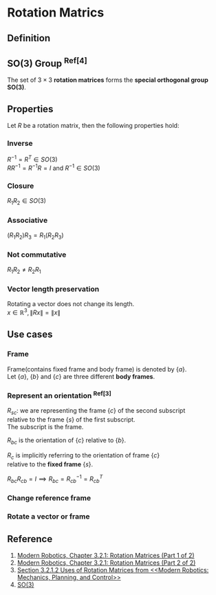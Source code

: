 # Rotation Matrics

## Definition


## SO(3) Group <sup>Ref[4]</sup>
The set of $`3 × 3`$ **rotation matrices** forms the **special orthogonal group SO(3)**.

## Properties
Let $`R`$ be a rotation matrix, then the following properties hold:

### Inverse
$`R^{-1}=R^T \in SO(3)`$ <br>
$`RR^{-1}=R^{-1}R=I \text{ and } R^{-1} \in SO(3)`$

### Closure
$`R_{1}R_{2} \in SO(3)`$

### Associative
$`(R_{1}R_{2})R_{3}=R_{1}(R_{2}R_{3})`$

### Not commutative
$`R_{1}R_{2} \neq R_{2}R_{1}`$

### Vector length preservation
Rotating a vector does not change its length. <br>
$`x \in \mathbb{R}^3, \|Rx\|=\|x\|`$

## Use cases

### Frame
Frame(contains fixed frame and body frame) is denoted by $`\{a\}`$. <br>
Let $`\{a\}`$, $`\{b\}`$ and $`\{c\}`$ are three different **body frames**.

### Represent an orientation <sup>Ref[3]</sup>
$`R_{sc}`$: we are representing the frame $`\{c\}`$ of the second subscript <br>
relative to the frame $`\{s\}`$ of the first subscript. <br> 
The subscript is the frame.

$`R_{bc}`$ is the orientation of $`\{c\}`$ relative to $`\{b\}`$.

$`R_{c}`$ is implicitly referring to the orientation of frame $`\{c\}`$ <br>
relative to the **fixed frame** $`\{s\}`$.

$`R_{bc}R_{cb}=I \implies R_{bc}={R_{cb}}^{-1}={R_{cb}}^T`$ 

### Change reference frame

### Rotate a vector or frame















## Reference
1. [Modern Robotics, Chapter 3.2.1: Rotation Matrices (Part 1 of 2)](https://www.youtube.com/watch?v=OZucG1DY_sY)
2. [Modern Robotics, Chapter 3.2.1: Rotation Matrices (Part 2 of 2)](https://www.youtube.com/watch?v=6KIPusOv5fA&list=PLggLP4f-rq01NLHOh2vVPPJZ0rxkbVFNc&index=3)
3. [Section 3.2.1.2 Uses of Rotation Matrices from <<Modern Robotics: Mechanics, Planning, and Control>>](https://www.amazon.com/Modern-Robotics-Mechanics-Planning-Control/dp/1107156300)
4. [SO(3)](https://github.com/vitonzhangtt/RoboticsNotes/blob/main/SO(3).md)
